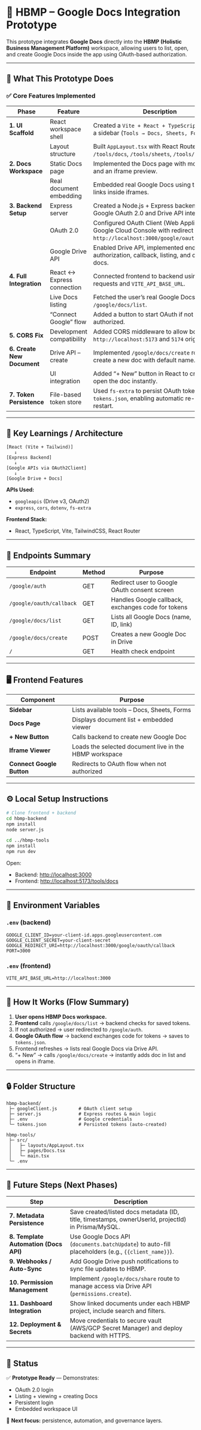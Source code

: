 
# 🧩 HBMP – Google Docs Integration Prototype

This prototype integrates **Google Docs** directly into the **HBMP (Holistic Business Management Platform)** workspace, allowing users to list, open, and create Google Docs inside the app using OAuth-based authorization.

---

## 🚀 What This Prototype Does

### ✅ **Core Features Implemented**

| Phase                      | Feature                    | Description                                                                                                                        |
| -------------------------- | -------------------------- | ---------------------------------------------------------------------------------------------------------------------------------- |
| **1. UI Scaffold**         | React workspace shell      | Created a `Vite + React + TypeScript` app with a sidebar (`Tools → Docs, Sheets, Forms`).                                          |
|                            | Layout structure           | Built `AppLayout.tsx` with React Router routes `/tools/docs`, `/tools/sheets`, `/tools/forms`.                                     |
| **2. Docs Workspace**      | Static Docs page           | Implemented the Docs page with mock data and an iframe preview.                                                                    |
|                            | Real document embedding    | Embedded real Google Docs using their `/edit` links inside iframes.                                                                |
| **3. Backend Setup**       | Express server             | Created a Node.js + Express backend with Google OAuth 2.0 and Drive API integration.                                               |
|                            | OAuth 2.0                  | Configured OAuth Client (Web Application) in Google Cloud Console with redirect URI `http://localhost:3000/google/oauth/callback`. |
|                            | Google Drive API           | Enabled Drive API, implemented endpoints for authorization, callback, listing, and creating docs.                                  |
| **4. Full Integration**    | React ↔ Express connection | Connected frontend to backend using fetch requests and `VITE_API_BASE_URL`.                                                        |
|                            | Live Docs listing          | Fetched the user’s real Google Docs via `/google/docs/list`.                                                                       |
|                            | “Connect Google” flow      | Added a button to start OAuth if not authorized.                                                                                   |
| **5. CORS Fix**            | Development compatibility  | Added CORS middleware to allow both `http://localhost:5173` and `5174` origins.                                                    |
| **6. Create New Document** | Drive API – create         | Implemented `/google/docs/create` route to create a new doc with default name.                                                     |
|                            | UI integration             | Added “+ New” button in React to create and open the doc instantly.                                                                |
| **7. Token Persistence**   | File-based token store     | Used `fs-extra` to persist OAuth tokens to `tokens.json`, enabling automatic re-login after restart.                               |

---

## 🧠 Key Learnings / Architecture

```
[React (Vite + Tailwind)]
   ↓
[Express Backend]
   ↓
[Google APIs via OAuth2Client]
   ↓
[Google Drive + Docs]
```

**APIs Used:**

* `googleapis` (Drive v3, OAuth2)
* `express`, `cors`, `dotenv`, `fs-extra`

**Frontend Stack:**

* React, TypeScript, Vite, TailwindCSS, React Router

---

## 🧾 Endpoints Summary

| Endpoint                 | Method | Purpose                                            |
| ------------------------ | ------ | -------------------------------------------------- |
| `/google/auth`           | GET    | Redirect user to Google OAuth consent screen       |
| `/google/oauth/callback` | GET    | Handles Google callback, exchanges code for tokens |
| `/google/docs/list`      | GET    | Lists all Google Docs (name, ID, link)             |
| `/google/docs/create`    | POST   | Creates a new Google Doc in Drive                  |
| `/`                      | GET    | Health check endpoint                              |

---

## 🖥️ Frontend Features

| Component                 | Purpose                                                |
| ------------------------- | ------------------------------------------------------ |
| **Sidebar**               | Lists available tools – Docs, Sheets, Forms            |
| **Docs Page**             | Displays document list + embedded viewer               |
| **+ New Button**          | Calls backend to create new Google Doc                 |
| **Iframe Viewer**         | Loads the selected document live in the HBMP workspace |
| **Connect Google Button** | Redirects to OAuth flow when not authorized            |

---

## ⚙️ Local Setup Instructions

```bash
# Clone frontend + backend
cd hbmp-backend
npm install
node server.js

cd ../hbmp-tools
npm install
npm run dev
```

Open:

* Backend: [http://localhost:3000](http://localhost:3000)
* Frontend: [http://localhost:5173/tools/docs](http://localhost:5173/tools/docs)

---

## 🧩 Environment Variables

### `.env` (backend)

```env
GOOGLE_CLIENT_ID=your-client-id.apps.googleusercontent.com
GOOGLE_CLIENT_SECRET=your-client-secret
GOOGLE_REDIRECT_URI=http://localhost:3000/google/oauth/callback
PORT=3000
```

### `.env` (frontend)

```env
VITE_API_BASE_URL=http://localhost:3000
```

---

## 🧠 How It Works (Flow Summary)

1. **User opens HBMP Docs workspace.**
2. **Frontend** calls `/google/docs/list` → backend checks for saved tokens.
3. If not authorized → user redirected to `/google/auth`.
4. **Google OAuth flow** → backend exchanges code for tokens → saves to `tokens.json`.
5. Frontend refreshes → lists real Google Docs via Drive API.
6. “+ New” → calls `/google/docs/create` → instantly adds doc in list and opens in iframe.

---

## 🔒 Folder Structure

```
hbmp-backend/
 ├─ googleClient.js        # OAuth client setup
 ├─ server.js              # Express routes & main logic
 ├─ .env                   # Google credentials
 └─ tokens.json            # Persisted tokens (auto-created)

hbmp-tools/
 ├─ src/
 │   ├─ layouts/AppLayout.tsx
 │   ├─ pages/Docs.tsx
 │   └─ main.tsx
 └─ .env
```

---

## 🚧 Future Steps (Next Phases)

| Step                                  | Description                                                                                        |
| ------------------------------------- | -------------------------------------------------------------------------------------------------- |
| **7. Metadata Persistence**           | Save created/listed docs metadata (ID, title, timestamps, ownerUserId, projectId) in Prisma/MySQL. |
| **8. Template Automation (Docs API)** | Use Google Docs API (`documents.batchUpdate`) to auto-fill placeholders (e.g., `{{client_name}}`). |
| **9. Webhooks / Auto-Sync**           | Add Google Drive push notifications to sync file updates to HBMP.                                  |
| **10. Permission Management**         | Implement `/google/docs/share` route to manage access via Drive API (`permissions.create`).        |
| **11. Dashboard Integration**         | Show linked documents under each HBMP project, include search and filters.                         |
| **12. Deployment & Secrets**          | Move credentials to secure vault (AWS/GCP Secret Manager) and deploy backend with HTTPS.           |

---

## 🏁 Status

✅ **Prototype Ready** — Demonstrates:

* OAuth 2.0 login
* Listing + viewing + creating Docs
* Persistent login
* Embedded workspace UI

🧭 **Next focus:** persistence, automation, and governance layers.
